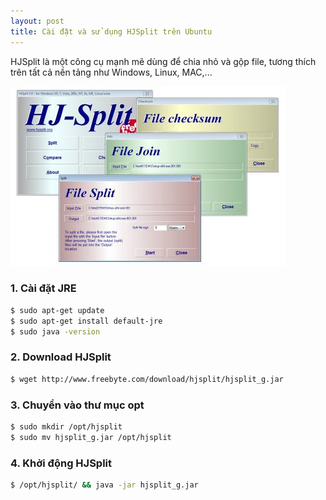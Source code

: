 ```yaml
---
layout: post
title: Cài đặt và sử dụng HJSplit trên Ubuntu
---
```

HJSplit là một công cụ mạnh mẽ dùng để chia nhỏ và gộp file, tương thích trên tất cả nền tảng như Windows, Linux, MAC,...

![](/images/hjsplit.jpg)

### 1. Cài đặt JRE

```bash
$ sudo apt-get update
$ sudo apt-get install default-jre
$ sudo java -version
```

### 2. Download HJSplit

```bash
$ wget http://www.freebyte.com/download/hjsplit/hjsplit_g.jar
```

### 3. Chuyển vào thư mục opt

```bash
$ sudo mkdir /opt/hjsplit
$ sudo mv hjsplit_g.jar /opt/hjsplit
```

### 4. Khởi động HJSplit 

```bash
$ /opt/hjsplit/ && java -jar hjsplit_g.jar
```

